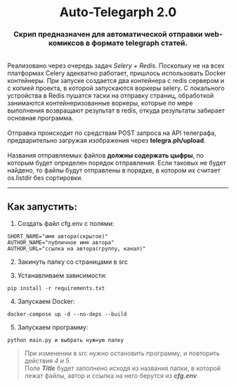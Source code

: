 <h1 align="center"> Auto-Telegarph 2.0</h1>

<h3 align="center"> Скрип предназначен для автоматической отправки web-комиксов в формате telegraph статей.</h3>

\
Реализовано через очередь задач _Selery + Redis_. Поскольку не на всех платформах Celery адекватно работает, пришлось использовать Docker контейнеры.
При запуске создается два контейнера с redis сервером и с копией проекта, в которой запускаются воркеры selery. С локального устройства в Redis пушатся таски на отправку страниц, обработкой занимаются контейнеризованные воркеры, которые по мере выполнения возвращают результат в redis, откуда результаты забирает основная программа.\
\
Отправка происходит по средствам POST запроса на API телеграфа, предварительно загружая изображения через **telegra.ph/upload**.\
\
Названия отправляемых файлов **должны содержать цыфры**, по которым будет определен порядок отправления. Если таковых не будет найдено, то файлы будут отправлены в порядке, в котором их считает os.listdir без сортировки.

---
## Как запустить:

1. Создать файл cfg.env с полями:
```
SHORT_NAME="имя автора(скрытое)"
AUTHOR_NAME="публичное имя автора"
AUTHOR_URL="ссылка на автора(группу, канал)"
```
2. Закинуть папку со страницами в src

3. Устанавливаем зависимости:
```
pip install -r requirements.txt
```
4. Запускаем Docker:
```
docker-compose up -d --no-deps --build
```
5. Запускаем программу:
```
python main.py и выбрать нужную папку
```
> При изменении в src нужно остановить программу, и повторить действия _4 и 5._\
Поле **_Title_** будет заполнено исходя из названия папки, в которой лежат файлы, автор и ссылка на него берутся из _**cfg.env**_.
